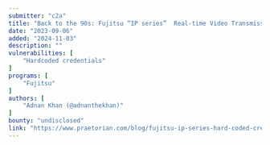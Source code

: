 ```yaml
---
submitter: "c2a"
title: "Back to the 90s: Fujitsu “IP series”  Real-time Video Transmission Gear Hard Coded Credentials"
date: "2023-09-06"
added: "2024-11-03"
description: ""
vulnerabilities: [
    "Hardcoded credentials"
]
programs: [
    "Fujitsu"
]
authors: [
    "Adnan Khan (@adnanthekhan)"
]
bounty: "undisclosed"
link: "https://www.praetorian.com/blog/fujitsu-ip-series-hard-coded-credentials/"
---
```




